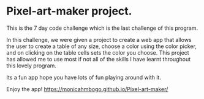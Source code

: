 # Pixel-art-maker project.

This is the 7 day code challenge which is the last challenge of this program.

In this challenge, we were given a project to create a web app that allows the user to create a table of any size, choose a color using the color picker, and on clicking on the table cells sets the color you choose.
This project has allowed me to use most if not all of the skills I have learnt throughout this lovely program.

Its a fun app hope you have lots of fun playing around with it.

Enjoy the app! https://monicahmbogo.github.io/Pixel-art-maker/ 
